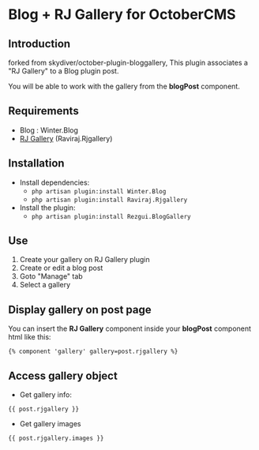 # Blog + RJ Gallery for OctoberCMS

## Introduction
forked from skydiver/october-plugin-bloggallery, This plugin associates a "RJ Gallery" to a Blog plugin post.

You will be able to work with the gallery from the **blogPost** component.



## Requirements
- Blog : Winter.Blog
- [RJ Gallery](https://octobercms.com/plugin/raviraj-rjgallery) (Raviraj.Rjgallery)



## Installation
* Install dependencies:
  * `php artisan plugin:install Winter.Blog`
  * `php artisan plugin:install Raviraj.Rjgallery`
* Install the plugin:
  * `php artisan plugin:install Rezgui.BlogGallery`



## Use
1. Create your gallery on RJ Gallery plugin
2. Create or edit a blog post
3. Goto "Manage" tab
4. Select a gallery



## Display gallery on post page
You can insert the **RJ Gallery** component inside your **blogPost** component html like this:
```
{% component 'gallery' gallery=post.rjgallery %}
```



## Access gallery object

* Get gallery info:
```
{{ post.rjgallery }}
```

* Get gallery images
```
{{ post.rjgallery.images }}
```
